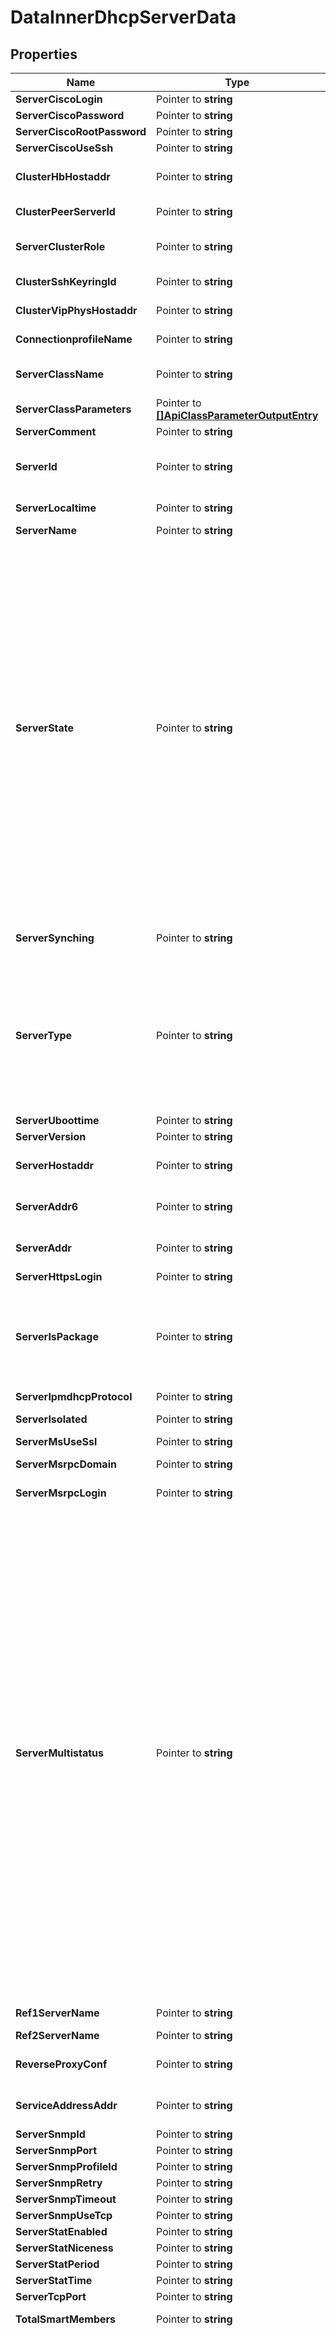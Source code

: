 # DataInnerDhcpServerData

## Properties

Name | Type | Description | Notes
------------ | ------------- | ------------- | -------------
**ServerCiscoLogin** | Pointer to **string** | Internal use. Not documented. | [optional] 
**ServerCiscoPassword** | Pointer to **string** | Internal use. Not documented. | [optional] 
**ServerCiscoRootPassword** | Pointer to **string** | Internal use. Not documented. | [optional] 
**ServerCiscoUseSsh** | Pointer to **string** | Internal use. Not documented. | [optional] 
**ClusterHbHostaddr** | Pointer to **string** | The IP address of the heartbeat of the server, a direct link between the servers of the cluster. | [optional] 
**ClusterPeerServerId** | Pointer to **string** | The database identifier (ID) of the other server of the cluster. | [optional] 
**ServerClusterRole** | Pointer to **string** | The role of the server in the cluster, either &lt;b&gt;active (M)&lt;/b&gt;, &lt;b&gt;passive (B)&lt;/b&gt; or &lt;b&gt;N/A (#)&lt;/b&gt;. | [optional] 
**ClusterSshKeyringId** | Pointer to **string** | The database identifier (ID) of the SSH key dedicated to the cluster communication. | [optional] 
**ClusterVipPhysHostaddr** | Pointer to **string** | The local physical IP address of the VIP the cluster relies on. | [optional] 
**ConnectionprofileName** | Pointer to **string** | The name of the connection profile used as connection method for the DHCPv4 server. | [optional] 
**ServerClassName** | Pointer to **string** | The name of the class applied to the DHCPv4 server, it can be preceded by the class directory. | [optional] 
**ServerClassParameters** | Pointer to [**[]ApiClassParameterOutputEntry**](ApiClassParameterOutputEntry.md) | The class parameters applied to the DHCPv4 server. | [optional] 
**ServerComment** | Pointer to **string** | The description of the DHCPv4 server. | [optional] 
**ServerId** | Pointer to **string** | The database identifier (ID) of the DHCPv4 server, a unique numeric key value automatically incremented when you add a DHCPv4 server. | [optional] 
**ServerLocaltime** | Pointer to **string** | The local time on the DHCPv4 server, in decimal UNIX date format. | [optional] 
**ServerName** | Pointer to **string** | The name of the DHCPv4 server. | [optional] 
**ServerState** | Pointer to **string** | The status of the DHCPv4 server: &lt;table&gt;&lt;caption&gt;server_state possible values&lt;/caption&gt;&lt;br/&gt;&lt;thead&gt;&lt;tr&gt;&lt;th&gt;Status&lt;/th&gt;&lt;th&gt;Description&lt;/th&gt;&lt;/tr&gt;&lt;br/&gt;&lt;/thead&gt;&lt;br/&gt;&lt;tbody&gt;&lt;tr&gt;&lt;td &gt;ER&lt;/td&gt;&lt;td &gt;The license used in SOLIDserver is not compliant with the added server: the license is invalid.&lt;/td&gt;&lt;/tr&gt;&lt;tr&gt;&lt;td &gt;ES&lt;/td&gt;&lt;td &gt;The server configuration could not be parsed properly.&lt;/td&gt;&lt;/tr&gt;&lt;tr&gt;&lt;td &gt;ET&lt;/td&gt;&lt;td &gt;The server does not answer anymore due to a scheduled configuration of the server.&lt;/td&gt;&lt;/tr&gt;&lt;tr&gt;&lt;td &gt;IS&lt;/td&gt;&lt;td &gt;There was a setting error during the server declaration. For instance, some settings were added to a server that does not support them or a smart architecture is not managing any physical server.&lt;/td&gt;&lt;/tr&gt;&lt;tr&gt;&lt;td &gt;IC&lt;/td&gt;&lt;td &gt;The SSL credentials are invalid&lt;/td&gt;&lt;/tr&gt;&lt;tr&gt;&lt;td &gt;IP&lt;/td&gt;&lt;td &gt;The account used to add the Microsoft Windows DHCP server does not have sufficient privileges to manage it.&lt;/td&gt;&lt;/tr&gt;&lt;tr&gt;&lt;td &gt;LS&lt;/td&gt;&lt;td &gt;The server configuration is not viable.&lt;/td&gt;&lt;/tr&gt;&lt;tr&gt;&lt;td &gt;N&lt;/td&gt;&lt;td &gt;The server does not have a status as it has not synchronized yet.&lt;/td&gt;&lt;/tr&gt;&lt;tr&gt;&lt;td &gt;Y&lt;/td&gt;&lt;td &gt;The server is operational.&lt;/td&gt;&lt;/tr&gt;&lt;/tbody&gt;&lt;/table&gt;&lt;/p&gt;&lt;br/&gt; | [optional] 
**ServerSynching** | Pointer to **string** | The synchronization status of the DHCPv4 server. &lt;b&gt;1&lt;/b&gt; indicates that the server is currently being synchronized. | [optional] 
**ServerType** | Pointer to **string** | The type of the DHCPv4 server: &lt;table&gt;&lt;caption&gt;server_type possible values&lt;/caption&gt;&lt;br/&gt;&lt;thead&gt;&lt;tr&gt;&lt;th&gt;Type&lt;/th&gt;&lt;th&gt;Description&lt;/th&gt;&lt;/tr&gt;&lt;br/&gt;&lt;/thead&gt;&lt;br/&gt;&lt;tbody&gt;&lt;tr&gt;&lt;td &gt;ipm&lt;/td&gt;&lt;td &gt;EfficientIP or EfficientIP Package server&lt;/td&gt;&lt;/tr&gt;&lt;tr&gt;&lt;td &gt;msrpc&lt;/td&gt;&lt;td &gt;Microsoft Windows DHCP server&lt;/td&gt;&lt;/tr&gt;&lt;tr&gt;&lt;td &gt;vdhcp&lt;/td&gt;&lt;td &gt;EfficientIP DHCPv4 smart architecture&lt;/td&gt;&lt;/tr&gt;&lt;/tbody&gt;&lt;/table&gt;&lt;/p&gt;&lt;br/&gt; | [optional] 
**ServerUboottime** | Pointer to **string** | Internal use. Not documented. | [optional] 
**ServerVersion** | Pointer to **string** | The version details of the DHCPv4 server. | [optional] 
**ServerHostaddr** | Pointer to **string** | The human readable version of the parameter &lt;b&gt;server_addr&lt;/b&gt; or &lt;b&gt;server_addr6&lt;/b&gt;. | [optional] 
**ServerAddr6** | Pointer to **string** | The Management IP address of the DHCPv4 server, the IPv6 address configured when adding the server, in hexadecimal format. | [optional] 
**ServerAddr** | Pointer to **string** | The Management IP address of the DHCPv4 server, the IPv4 address configured when adding the server, in hexadecimal format. | [optional] 
**ServerHttpsLogin** | Pointer to **string** | Internal use. Not documented. | [optional] 
**ServerIsPackage** | Pointer to **string** | The DHCPv4 server package information. &lt;b&gt;Y&lt;/b&gt; for an EfficientIP Package server, &lt;b&gt;N&lt;/b&gt; for an appliance or virtual machine, &lt;b&gt;U&lt;/b&gt; the package information is irrelevant. For servers with a &lt;b&gt;server_type&lt;/b&gt; set to &lt;b&gt;ipm&lt;/b&gt;, &lt;b&gt;U&lt;/b&gt; indicates either EfficientIP Packages or appliances/virtual machines. | [optional] 
**ServerIpmdhcpProtocol** | Pointer to **string** | Internal use. Not documented. | [optional] 
**ServerIsolated** | Pointer to **string** | A way to determine if the server can update any other module &lt;b&gt;(1)&lt;/b&gt;. | [optional] 
**ServerMsUseSsl** | Pointer to **string** | Internal use. Not documented. | [optional] 
**ServerMsrpcDomain** | Pointer to **string** | The domain name of the Microsoft Windows DHCP server. | [optional] 
**ServerMsrpcLogin** | Pointer to **string** | The login of the Microsoft Windows DHCP server. | [optional] 
**ServerMultistatus** | Pointer to **string** | The Multi-status information is displayed as follows: &lt;i&gt;&amp;lt;number-of-instances&amp;gt;@&amp;lt;message-number&amp;gt;@&amp;lt;multi-status-severity&amp;gt;@&amp;lt;module&amp;gt;&lt;/i&gt;. The different severity levels are:&lt;br&gt;&lt;b&gt;Multi-status severity levels&lt;/b&gt;    &lt;table border&#x3D;1&gt;        &lt;thead&gt;        &lt;tr &gt;            &lt;td&gt;&lt;b&gt;Message number&lt;/b&gt;&lt;/td&gt;            &lt;td&gt;&lt;b&gt;Severity&lt;/b&gt;&lt;/td&gt;            &lt;td&gt;&lt;b&gt;Description&lt;/b&gt;&lt;/td&gt;        &lt;/tr&gt;        &lt;/thead&gt;        &lt;tbody&gt;        &lt;tr  valign&#x3D;middle&gt;            &lt;td&gt;0 - 16&lt;/td&gt;            &lt;td&gt;Emergency&lt;/td&gt;            &lt;td&gt;The object configuration prevents the system from running properly. Action is required.&lt;/td&gt;        &lt;/tr&gt;        &lt;tr  valign&#x3D;middle&gt;            &lt;td&gt;17 - 33&lt;/td&gt;            &lt;td&gt;Critical&lt;/td&gt;            &lt;td&gt;The object configuration is in critical conditions. Immediate action is recommended.&lt;/td&gt;        &lt;/tr&gt;        &lt;tr  valign&#x3D;middle&gt;            &lt;td&gt;34 - 50&lt;/td&gt;            &lt;td&gt;Error&lt;/td&gt;            &lt;td&gt;The object configuration failed at some level. Action is recommended.&lt;/td&gt;        &lt;/tr&gt;        &lt;tr  valign&#x3D;middle&gt;            &lt;td&gt;51 - 66&lt;/td&gt;            &lt;td&gt;Warning&lt;/td&gt;            &lt;td&gt;The object configuration triggers error messages if no action is taken. Action to be taken at your discretion.&lt;/td&gt;        &lt;/tr&gt;        &lt;tr  valign&#x3D;middle&gt;            &lt;td&gt;67 - 83&lt;/td&gt;            &lt;td&gt;Notice&lt;/td&gt;            &lt;td&gt;The object configuration is normal but undergoing events that might trigger errors. No immediate action required.&lt;/td&gt;        &lt;/tr&gt;        &lt;tr  valign&#x3D;middle&gt;            &lt;td&gt;84 - 100&lt;/td&gt;            &lt;td&gt;Informational&lt;/td&gt;            &lt;td&gt;The object configuration is normal, operational messages (might inform you about potential incompatibilities with other modules, etc). No action required.&lt;/td&gt;        &lt;/tr&gt;        &lt;/tbody&gt;&lt;/table&gt; | [optional] 
**Ref1ServerName** | Pointer to **string** | The name of the Master or Single DHCPv4 server within the smart architecture. | [optional] 
**Ref2ServerName** | Pointer to **string** | Internal use. Not documented. | [optional] 
**ReverseProxyConf** | Pointer to **string** | The URL of the HTTP(S) reverse proxy server that forwards client requests to the DHCPv4 server, if you configured one. | [optional] 
**ServiceAddressAddr** | Pointer to **string** | The Service IP address of the DHCPv4 server, the IPv4 address configured when adding the server. | [optional] 
**ServerSnmpId** | Pointer to **string** | Internal use. Not documented. | [optional] 
**ServerSnmpPort** | Pointer to **string** | Internal use. Not documented. | [optional] 
**ServerSnmpProfileId** | Pointer to **string** | Internal use. Not documented. | [optional] 
**ServerSnmpRetry** | Pointer to **string** | Internal use. Not documented. | [optional] 
**ServerSnmpTimeout** | Pointer to **string** | Internal use. Not documented. | [optional] 
**ServerSnmpUseTcp** | Pointer to **string** | Internal use. Not documented. | [optional] 
**ServerStatEnabled** | Pointer to **string** | Internal use. Not documented. | [optional] 
**ServerStatNiceness** | Pointer to **string** | Internal use. Not documented. | [optional] 
**ServerStatPeriod** | Pointer to **string** | Internal use. Not documented. | [optional] 
**ServerStatTime** | Pointer to **string** | Internal use. Not documented. | [optional] 
**ServerTcpPort** | Pointer to **string** | Internal use. Not documented. | [optional] 
**TotalSmartMembers** | Pointer to **string** | The total number of servers managed by the DHCPv4 smart architecture. | [optional] 
**SmartArch** | Pointer to **string** | The type of the DHCPv4 smart architecture: &lt;table&gt;&lt;caption&gt;smart_arch possible values&lt;/caption&gt;&lt;br/&gt;&lt;thead&gt;&lt;tr&gt;&lt;th&gt;Type&lt;/th&gt;&lt;th&gt;Description&lt;/th&gt;&lt;/tr&gt;&lt;br/&gt;&lt;/thead&gt;&lt;br/&gt;&lt;tbody&gt;&lt;tr&gt;&lt;td &gt;masterslave&lt;/td&gt;&lt;td &gt;The One-to-One smart architecture sets a pair of DHCP servers in a Master/Backup configuration.&lt;/td&gt;&lt;/tr&gt;&lt;tr&gt;&lt;td &gt;star&lt;/td&gt;&lt;td &gt;The One-to-Many smart architecture sets a multi-site failover configuration at the cost of n-servers+1.&lt;/td&gt;&lt;/tr&gt;&lt;tr&gt;&lt;td &gt;splitscope&lt;/td&gt;&lt;td &gt;The Split-Scope smart architecture sets a pair of DHCP servers in a configuration where the two scopes listen to the same subnet, but the range of addresses is divided.&lt;/td&gt;&lt;/tr&gt;&lt;tr&gt;&lt;td &gt;single&lt;/td&gt;&lt;td &gt;The Single-Server smart architecture manages a single DHCP server.&lt;/td&gt;&lt;/tr&gt;&lt;/tbody&gt;&lt;/table&gt;&lt;/p&gt;&lt;br/&gt; | [optional] 
**SmartMembersName** | Pointer to **string** | The list of the servers managed by the DHCPv4 smart architecture, as follows: &lt;b&gt;&amp;lt;dhcp_name&amp;gt;,&amp;lt;dhcp_name&amp;gt;,...&lt;/b&gt; . | [optional] 
**SmartParam1** | Pointer to **string** | Internal use. Not documented. | [optional] 
**SmartParentArch** | Pointer to **string** | The type of the DHCPv4 smart architecture managing the DHCPv4 server. No value indicates that the server is not managed by a smart architecture or is a smart architecture itself. | [optional] 
**SmartParentId** | Pointer to **string** | The database identifier (ID) of the DHCPv4 smart architecture managing the DHCPv4 server. &lt;b&gt;0&lt;/b&gt; indicates that the server is not managed by a smart architecture or is a smart architecture itself. | [optional] 
**SmartParentName** | Pointer to **string** | The name of the DHCPv4 smart architecture managing the DHCPv4 server. &lt;b&gt;#&lt;/b&gt; indicates that the server is not managed by a smart architecture or is a smart architecture itself. | [optional] 
**SmartRef1ServerId** | Pointer to **string** | The database identifier (ID) of the DHCPv4 smart architecture the server belongs to. | [optional] 
**SmartRef1ServerName** | Pointer to **string** | Internal use. Not documented. | [optional] 
**SmartRef2ServerId** | Pointer to **string** | Internal use. Not documented. | [optional] 
**SmartRef2ServerName** | Pointer to **string** | Internal use. Not documented. | [optional] 
**ServerWindhcpProtocol** | Pointer to **string** | Internal use. Not documented. | [optional] 

## Methods

### NewDataInnerDhcpServerData

`func NewDataInnerDhcpServerData() *DataInnerDhcpServerData`

NewDataInnerDhcpServerData instantiates a new DataInnerDhcpServerData object
This constructor will assign default values to properties that have it defined,
and makes sure properties required by API are set, but the set of arguments
will change when the set of required properties is changed

### NewDataInnerDhcpServerDataWithDefaults

`func NewDataInnerDhcpServerDataWithDefaults() *DataInnerDhcpServerData`

NewDataInnerDhcpServerDataWithDefaults instantiates a new DataInnerDhcpServerData object
This constructor will only assign default values to properties that have it defined,
but it doesn't guarantee that properties required by API are set

### GetServerCiscoLogin

`func (o *DataInnerDhcpServerData) GetServerCiscoLogin() string`

GetServerCiscoLogin returns the ServerCiscoLogin field if non-nil, zero value otherwise.

### GetServerCiscoLoginOk

`func (o *DataInnerDhcpServerData) GetServerCiscoLoginOk() (*string, bool)`

GetServerCiscoLoginOk returns a tuple with the ServerCiscoLogin field if it's non-nil, zero value otherwise
and a boolean to check if the value has been set.

### SetServerCiscoLogin

`func (o *DataInnerDhcpServerData) SetServerCiscoLogin(v string)`

SetServerCiscoLogin sets ServerCiscoLogin field to given value.

### HasServerCiscoLogin

`func (o *DataInnerDhcpServerData) HasServerCiscoLogin() bool`

HasServerCiscoLogin returns a boolean if a field has been set.

### GetServerCiscoPassword

`func (o *DataInnerDhcpServerData) GetServerCiscoPassword() string`

GetServerCiscoPassword returns the ServerCiscoPassword field if non-nil, zero value otherwise.

### GetServerCiscoPasswordOk

`func (o *DataInnerDhcpServerData) GetServerCiscoPasswordOk() (*string, bool)`

GetServerCiscoPasswordOk returns a tuple with the ServerCiscoPassword field if it's non-nil, zero value otherwise
and a boolean to check if the value has been set.

### SetServerCiscoPassword

`func (o *DataInnerDhcpServerData) SetServerCiscoPassword(v string)`

SetServerCiscoPassword sets ServerCiscoPassword field to given value.

### HasServerCiscoPassword

`func (o *DataInnerDhcpServerData) HasServerCiscoPassword() bool`

HasServerCiscoPassword returns a boolean if a field has been set.

### GetServerCiscoRootPassword

`func (o *DataInnerDhcpServerData) GetServerCiscoRootPassword() string`

GetServerCiscoRootPassword returns the ServerCiscoRootPassword field if non-nil, zero value otherwise.

### GetServerCiscoRootPasswordOk

`func (o *DataInnerDhcpServerData) GetServerCiscoRootPasswordOk() (*string, bool)`

GetServerCiscoRootPasswordOk returns a tuple with the ServerCiscoRootPassword field if it's non-nil, zero value otherwise
and a boolean to check if the value has been set.

### SetServerCiscoRootPassword

`func (o *DataInnerDhcpServerData) SetServerCiscoRootPassword(v string)`

SetServerCiscoRootPassword sets ServerCiscoRootPassword field to given value.

### HasServerCiscoRootPassword

`func (o *DataInnerDhcpServerData) HasServerCiscoRootPassword() bool`

HasServerCiscoRootPassword returns a boolean if a field has been set.

### GetServerCiscoUseSsh

`func (o *DataInnerDhcpServerData) GetServerCiscoUseSsh() string`

GetServerCiscoUseSsh returns the ServerCiscoUseSsh field if non-nil, zero value otherwise.

### GetServerCiscoUseSshOk

`func (o *DataInnerDhcpServerData) GetServerCiscoUseSshOk() (*string, bool)`

GetServerCiscoUseSshOk returns a tuple with the ServerCiscoUseSsh field if it's non-nil, zero value otherwise
and a boolean to check if the value has been set.

### SetServerCiscoUseSsh

`func (o *DataInnerDhcpServerData) SetServerCiscoUseSsh(v string)`

SetServerCiscoUseSsh sets ServerCiscoUseSsh field to given value.

### HasServerCiscoUseSsh

`func (o *DataInnerDhcpServerData) HasServerCiscoUseSsh() bool`

HasServerCiscoUseSsh returns a boolean if a field has been set.

### GetClusterHbHostaddr

`func (o *DataInnerDhcpServerData) GetClusterHbHostaddr() string`

GetClusterHbHostaddr returns the ClusterHbHostaddr field if non-nil, zero value otherwise.

### GetClusterHbHostaddrOk

`func (o *DataInnerDhcpServerData) GetClusterHbHostaddrOk() (*string, bool)`

GetClusterHbHostaddrOk returns a tuple with the ClusterHbHostaddr field if it's non-nil, zero value otherwise
and a boolean to check if the value has been set.

### SetClusterHbHostaddr

`func (o *DataInnerDhcpServerData) SetClusterHbHostaddr(v string)`

SetClusterHbHostaddr sets ClusterHbHostaddr field to given value.

### HasClusterHbHostaddr

`func (o *DataInnerDhcpServerData) HasClusterHbHostaddr() bool`

HasClusterHbHostaddr returns a boolean if a field has been set.

### GetClusterPeerServerId

`func (o *DataInnerDhcpServerData) GetClusterPeerServerId() string`

GetClusterPeerServerId returns the ClusterPeerServerId field if non-nil, zero value otherwise.

### GetClusterPeerServerIdOk

`func (o *DataInnerDhcpServerData) GetClusterPeerServerIdOk() (*string, bool)`

GetClusterPeerServerIdOk returns a tuple with the ClusterPeerServerId field if it's non-nil, zero value otherwise
and a boolean to check if the value has been set.

### SetClusterPeerServerId

`func (o *DataInnerDhcpServerData) SetClusterPeerServerId(v string)`

SetClusterPeerServerId sets ClusterPeerServerId field to given value.

### HasClusterPeerServerId

`func (o *DataInnerDhcpServerData) HasClusterPeerServerId() bool`

HasClusterPeerServerId returns a boolean if a field has been set.

### GetServerClusterRole

`func (o *DataInnerDhcpServerData) GetServerClusterRole() string`

GetServerClusterRole returns the ServerClusterRole field if non-nil, zero value otherwise.

### GetServerClusterRoleOk

`func (o *DataInnerDhcpServerData) GetServerClusterRoleOk() (*string, bool)`

GetServerClusterRoleOk returns a tuple with the ServerClusterRole field if it's non-nil, zero value otherwise
and a boolean to check if the value has been set.

### SetServerClusterRole

`func (o *DataInnerDhcpServerData) SetServerClusterRole(v string)`

SetServerClusterRole sets ServerClusterRole field to given value.

### HasServerClusterRole

`func (o *DataInnerDhcpServerData) HasServerClusterRole() bool`

HasServerClusterRole returns a boolean if a field has been set.

### GetClusterSshKeyringId

`func (o *DataInnerDhcpServerData) GetClusterSshKeyringId() string`

GetClusterSshKeyringId returns the ClusterSshKeyringId field if non-nil, zero value otherwise.

### GetClusterSshKeyringIdOk

`func (o *DataInnerDhcpServerData) GetClusterSshKeyringIdOk() (*string, bool)`

GetClusterSshKeyringIdOk returns a tuple with the ClusterSshKeyringId field if it's non-nil, zero value otherwise
and a boolean to check if the value has been set.

### SetClusterSshKeyringId

`func (o *DataInnerDhcpServerData) SetClusterSshKeyringId(v string)`

SetClusterSshKeyringId sets ClusterSshKeyringId field to given value.

### HasClusterSshKeyringId

`func (o *DataInnerDhcpServerData) HasClusterSshKeyringId() bool`

HasClusterSshKeyringId returns a boolean if a field has been set.

### GetClusterVipPhysHostaddr

`func (o *DataInnerDhcpServerData) GetClusterVipPhysHostaddr() string`

GetClusterVipPhysHostaddr returns the ClusterVipPhysHostaddr field if non-nil, zero value otherwise.

### GetClusterVipPhysHostaddrOk

`func (o *DataInnerDhcpServerData) GetClusterVipPhysHostaddrOk() (*string, bool)`

GetClusterVipPhysHostaddrOk returns a tuple with the ClusterVipPhysHostaddr field if it's non-nil, zero value otherwise
and a boolean to check if the value has been set.

### SetClusterVipPhysHostaddr

`func (o *DataInnerDhcpServerData) SetClusterVipPhysHostaddr(v string)`

SetClusterVipPhysHostaddr sets ClusterVipPhysHostaddr field to given value.

### HasClusterVipPhysHostaddr

`func (o *DataInnerDhcpServerData) HasClusterVipPhysHostaddr() bool`

HasClusterVipPhysHostaddr returns a boolean if a field has been set.

### GetConnectionprofileName

`func (o *DataInnerDhcpServerData) GetConnectionprofileName() string`

GetConnectionprofileName returns the ConnectionprofileName field if non-nil, zero value otherwise.

### GetConnectionprofileNameOk

`func (o *DataInnerDhcpServerData) GetConnectionprofileNameOk() (*string, bool)`

GetConnectionprofileNameOk returns a tuple with the ConnectionprofileName field if it's non-nil, zero value otherwise
and a boolean to check if the value has been set.

### SetConnectionprofileName

`func (o *DataInnerDhcpServerData) SetConnectionprofileName(v string)`

SetConnectionprofileName sets ConnectionprofileName field to given value.

### HasConnectionprofileName

`func (o *DataInnerDhcpServerData) HasConnectionprofileName() bool`

HasConnectionprofileName returns a boolean if a field has been set.

### GetServerClassName

`func (o *DataInnerDhcpServerData) GetServerClassName() string`

GetServerClassName returns the ServerClassName field if non-nil, zero value otherwise.

### GetServerClassNameOk

`func (o *DataInnerDhcpServerData) GetServerClassNameOk() (*string, bool)`

GetServerClassNameOk returns a tuple with the ServerClassName field if it's non-nil, zero value otherwise
and a boolean to check if the value has been set.

### SetServerClassName

`func (o *DataInnerDhcpServerData) SetServerClassName(v string)`

SetServerClassName sets ServerClassName field to given value.

### HasServerClassName

`func (o *DataInnerDhcpServerData) HasServerClassName() bool`

HasServerClassName returns a boolean if a field has been set.

### GetServerClassParameters

`func (o *DataInnerDhcpServerData) GetServerClassParameters() []ApiClassParameterOutputEntry`

GetServerClassParameters returns the ServerClassParameters field if non-nil, zero value otherwise.

### GetServerClassParametersOk

`func (o *DataInnerDhcpServerData) GetServerClassParametersOk() (*[]ApiClassParameterOutputEntry, bool)`

GetServerClassParametersOk returns a tuple with the ServerClassParameters field if it's non-nil, zero value otherwise
and a boolean to check if the value has been set.

### SetServerClassParameters

`func (o *DataInnerDhcpServerData) SetServerClassParameters(v []ApiClassParameterOutputEntry)`

SetServerClassParameters sets ServerClassParameters field to given value.

### HasServerClassParameters

`func (o *DataInnerDhcpServerData) HasServerClassParameters() bool`

HasServerClassParameters returns a boolean if a field has been set.

### GetServerComment

`func (o *DataInnerDhcpServerData) GetServerComment() string`

GetServerComment returns the ServerComment field if non-nil, zero value otherwise.

### GetServerCommentOk

`func (o *DataInnerDhcpServerData) GetServerCommentOk() (*string, bool)`

GetServerCommentOk returns a tuple with the ServerComment field if it's non-nil, zero value otherwise
and a boolean to check if the value has been set.

### SetServerComment

`func (o *DataInnerDhcpServerData) SetServerComment(v string)`

SetServerComment sets ServerComment field to given value.

### HasServerComment

`func (o *DataInnerDhcpServerData) HasServerComment() bool`

HasServerComment returns a boolean if a field has been set.

### GetServerId

`func (o *DataInnerDhcpServerData) GetServerId() string`

GetServerId returns the ServerId field if non-nil, zero value otherwise.

### GetServerIdOk

`func (o *DataInnerDhcpServerData) GetServerIdOk() (*string, bool)`

GetServerIdOk returns a tuple with the ServerId field if it's non-nil, zero value otherwise
and a boolean to check if the value has been set.

### SetServerId

`func (o *DataInnerDhcpServerData) SetServerId(v string)`

SetServerId sets ServerId field to given value.

### HasServerId

`func (o *DataInnerDhcpServerData) HasServerId() bool`

HasServerId returns a boolean if a field has been set.

### GetServerLocaltime

`func (o *DataInnerDhcpServerData) GetServerLocaltime() string`

GetServerLocaltime returns the ServerLocaltime field if non-nil, zero value otherwise.

### GetServerLocaltimeOk

`func (o *DataInnerDhcpServerData) GetServerLocaltimeOk() (*string, bool)`

GetServerLocaltimeOk returns a tuple with the ServerLocaltime field if it's non-nil, zero value otherwise
and a boolean to check if the value has been set.

### SetServerLocaltime

`func (o *DataInnerDhcpServerData) SetServerLocaltime(v string)`

SetServerLocaltime sets ServerLocaltime field to given value.

### HasServerLocaltime

`func (o *DataInnerDhcpServerData) HasServerLocaltime() bool`

HasServerLocaltime returns a boolean if a field has been set.

### GetServerName

`func (o *DataInnerDhcpServerData) GetServerName() string`

GetServerName returns the ServerName field if non-nil, zero value otherwise.

### GetServerNameOk

`func (o *DataInnerDhcpServerData) GetServerNameOk() (*string, bool)`

GetServerNameOk returns a tuple with the ServerName field if it's non-nil, zero value otherwise
and a boolean to check if the value has been set.

### SetServerName

`func (o *DataInnerDhcpServerData) SetServerName(v string)`

SetServerName sets ServerName field to given value.

### HasServerName

`func (o *DataInnerDhcpServerData) HasServerName() bool`

HasServerName returns a boolean if a field has been set.

### GetServerState

`func (o *DataInnerDhcpServerData) GetServerState() string`

GetServerState returns the ServerState field if non-nil, zero value otherwise.

### GetServerStateOk

`func (o *DataInnerDhcpServerData) GetServerStateOk() (*string, bool)`

GetServerStateOk returns a tuple with the ServerState field if it's non-nil, zero value otherwise
and a boolean to check if the value has been set.

### SetServerState

`func (o *DataInnerDhcpServerData) SetServerState(v string)`

SetServerState sets ServerState field to given value.

### HasServerState

`func (o *DataInnerDhcpServerData) HasServerState() bool`

HasServerState returns a boolean if a field has been set.

### GetServerSynching

`func (o *DataInnerDhcpServerData) GetServerSynching() string`

GetServerSynching returns the ServerSynching field if non-nil, zero value otherwise.

### GetServerSynchingOk

`func (o *DataInnerDhcpServerData) GetServerSynchingOk() (*string, bool)`

GetServerSynchingOk returns a tuple with the ServerSynching field if it's non-nil, zero value otherwise
and a boolean to check if the value has been set.

### SetServerSynching

`func (o *DataInnerDhcpServerData) SetServerSynching(v string)`

SetServerSynching sets ServerSynching field to given value.

### HasServerSynching

`func (o *DataInnerDhcpServerData) HasServerSynching() bool`

HasServerSynching returns a boolean if a field has been set.

### GetServerType

`func (o *DataInnerDhcpServerData) GetServerType() string`

GetServerType returns the ServerType field if non-nil, zero value otherwise.

### GetServerTypeOk

`func (o *DataInnerDhcpServerData) GetServerTypeOk() (*string, bool)`

GetServerTypeOk returns a tuple with the ServerType field if it's non-nil, zero value otherwise
and a boolean to check if the value has been set.

### SetServerType

`func (o *DataInnerDhcpServerData) SetServerType(v string)`

SetServerType sets ServerType field to given value.

### HasServerType

`func (o *DataInnerDhcpServerData) HasServerType() bool`

HasServerType returns a boolean if a field has been set.

### GetServerUboottime

`func (o *DataInnerDhcpServerData) GetServerUboottime() string`

GetServerUboottime returns the ServerUboottime field if non-nil, zero value otherwise.

### GetServerUboottimeOk

`func (o *DataInnerDhcpServerData) GetServerUboottimeOk() (*string, bool)`

GetServerUboottimeOk returns a tuple with the ServerUboottime field if it's non-nil, zero value otherwise
and a boolean to check if the value has been set.

### SetServerUboottime

`func (o *DataInnerDhcpServerData) SetServerUboottime(v string)`

SetServerUboottime sets ServerUboottime field to given value.

### HasServerUboottime

`func (o *DataInnerDhcpServerData) HasServerUboottime() bool`

HasServerUboottime returns a boolean if a field has been set.

### GetServerVersion

`func (o *DataInnerDhcpServerData) GetServerVersion() string`

GetServerVersion returns the ServerVersion field if non-nil, zero value otherwise.

### GetServerVersionOk

`func (o *DataInnerDhcpServerData) GetServerVersionOk() (*string, bool)`

GetServerVersionOk returns a tuple with the ServerVersion field if it's non-nil, zero value otherwise
and a boolean to check if the value has been set.

### SetServerVersion

`func (o *DataInnerDhcpServerData) SetServerVersion(v string)`

SetServerVersion sets ServerVersion field to given value.

### HasServerVersion

`func (o *DataInnerDhcpServerData) HasServerVersion() bool`

HasServerVersion returns a boolean if a field has been set.

### GetServerHostaddr

`func (o *DataInnerDhcpServerData) GetServerHostaddr() string`

GetServerHostaddr returns the ServerHostaddr field if non-nil, zero value otherwise.

### GetServerHostaddrOk

`func (o *DataInnerDhcpServerData) GetServerHostaddrOk() (*string, bool)`

GetServerHostaddrOk returns a tuple with the ServerHostaddr field if it's non-nil, zero value otherwise
and a boolean to check if the value has been set.

### SetServerHostaddr

`func (o *DataInnerDhcpServerData) SetServerHostaddr(v string)`

SetServerHostaddr sets ServerHostaddr field to given value.

### HasServerHostaddr

`func (o *DataInnerDhcpServerData) HasServerHostaddr() bool`

HasServerHostaddr returns a boolean if a field has been set.

### GetServerAddr6

`func (o *DataInnerDhcpServerData) GetServerAddr6() string`

GetServerAddr6 returns the ServerAddr6 field if non-nil, zero value otherwise.

### GetServerAddr6Ok

`func (o *DataInnerDhcpServerData) GetServerAddr6Ok() (*string, bool)`

GetServerAddr6Ok returns a tuple with the ServerAddr6 field if it's non-nil, zero value otherwise
and a boolean to check if the value has been set.

### SetServerAddr6

`func (o *DataInnerDhcpServerData) SetServerAddr6(v string)`

SetServerAddr6 sets ServerAddr6 field to given value.

### HasServerAddr6

`func (o *DataInnerDhcpServerData) HasServerAddr6() bool`

HasServerAddr6 returns a boolean if a field has been set.

### GetServerAddr

`func (o *DataInnerDhcpServerData) GetServerAddr() string`

GetServerAddr returns the ServerAddr field if non-nil, zero value otherwise.

### GetServerAddrOk

`func (o *DataInnerDhcpServerData) GetServerAddrOk() (*string, bool)`

GetServerAddrOk returns a tuple with the ServerAddr field if it's non-nil, zero value otherwise
and a boolean to check if the value has been set.

### SetServerAddr

`func (o *DataInnerDhcpServerData) SetServerAddr(v string)`

SetServerAddr sets ServerAddr field to given value.

### HasServerAddr

`func (o *DataInnerDhcpServerData) HasServerAddr() bool`

HasServerAddr returns a boolean if a field has been set.

### GetServerHttpsLogin

`func (o *DataInnerDhcpServerData) GetServerHttpsLogin() string`

GetServerHttpsLogin returns the ServerHttpsLogin field if non-nil, zero value otherwise.

### GetServerHttpsLoginOk

`func (o *DataInnerDhcpServerData) GetServerHttpsLoginOk() (*string, bool)`

GetServerHttpsLoginOk returns a tuple with the ServerHttpsLogin field if it's non-nil, zero value otherwise
and a boolean to check if the value has been set.

### SetServerHttpsLogin

`func (o *DataInnerDhcpServerData) SetServerHttpsLogin(v string)`

SetServerHttpsLogin sets ServerHttpsLogin field to given value.

### HasServerHttpsLogin

`func (o *DataInnerDhcpServerData) HasServerHttpsLogin() bool`

HasServerHttpsLogin returns a boolean if a field has been set.

### GetServerIsPackage

`func (o *DataInnerDhcpServerData) GetServerIsPackage() string`

GetServerIsPackage returns the ServerIsPackage field if non-nil, zero value otherwise.

### GetServerIsPackageOk

`func (o *DataInnerDhcpServerData) GetServerIsPackageOk() (*string, bool)`

GetServerIsPackageOk returns a tuple with the ServerIsPackage field if it's non-nil, zero value otherwise
and a boolean to check if the value has been set.

### SetServerIsPackage

`func (o *DataInnerDhcpServerData) SetServerIsPackage(v string)`

SetServerIsPackage sets ServerIsPackage field to given value.

### HasServerIsPackage

`func (o *DataInnerDhcpServerData) HasServerIsPackage() bool`

HasServerIsPackage returns a boolean if a field has been set.

### GetServerIpmdhcpProtocol

`func (o *DataInnerDhcpServerData) GetServerIpmdhcpProtocol() string`

GetServerIpmdhcpProtocol returns the ServerIpmdhcpProtocol field if non-nil, zero value otherwise.

### GetServerIpmdhcpProtocolOk

`func (o *DataInnerDhcpServerData) GetServerIpmdhcpProtocolOk() (*string, bool)`

GetServerIpmdhcpProtocolOk returns a tuple with the ServerIpmdhcpProtocol field if it's non-nil, zero value otherwise
and a boolean to check if the value has been set.

### SetServerIpmdhcpProtocol

`func (o *DataInnerDhcpServerData) SetServerIpmdhcpProtocol(v string)`

SetServerIpmdhcpProtocol sets ServerIpmdhcpProtocol field to given value.

### HasServerIpmdhcpProtocol

`func (o *DataInnerDhcpServerData) HasServerIpmdhcpProtocol() bool`

HasServerIpmdhcpProtocol returns a boolean if a field has been set.

### GetServerIsolated

`func (o *DataInnerDhcpServerData) GetServerIsolated() string`

GetServerIsolated returns the ServerIsolated field if non-nil, zero value otherwise.

### GetServerIsolatedOk

`func (o *DataInnerDhcpServerData) GetServerIsolatedOk() (*string, bool)`

GetServerIsolatedOk returns a tuple with the ServerIsolated field if it's non-nil, zero value otherwise
and a boolean to check if the value has been set.

### SetServerIsolated

`func (o *DataInnerDhcpServerData) SetServerIsolated(v string)`

SetServerIsolated sets ServerIsolated field to given value.

### HasServerIsolated

`func (o *DataInnerDhcpServerData) HasServerIsolated() bool`

HasServerIsolated returns a boolean if a field has been set.

### GetServerMsUseSsl

`func (o *DataInnerDhcpServerData) GetServerMsUseSsl() string`

GetServerMsUseSsl returns the ServerMsUseSsl field if non-nil, zero value otherwise.

### GetServerMsUseSslOk

`func (o *DataInnerDhcpServerData) GetServerMsUseSslOk() (*string, bool)`

GetServerMsUseSslOk returns a tuple with the ServerMsUseSsl field if it's non-nil, zero value otherwise
and a boolean to check if the value has been set.

### SetServerMsUseSsl

`func (o *DataInnerDhcpServerData) SetServerMsUseSsl(v string)`

SetServerMsUseSsl sets ServerMsUseSsl field to given value.

### HasServerMsUseSsl

`func (o *DataInnerDhcpServerData) HasServerMsUseSsl() bool`

HasServerMsUseSsl returns a boolean if a field has been set.

### GetServerMsrpcDomain

`func (o *DataInnerDhcpServerData) GetServerMsrpcDomain() string`

GetServerMsrpcDomain returns the ServerMsrpcDomain field if non-nil, zero value otherwise.

### GetServerMsrpcDomainOk

`func (o *DataInnerDhcpServerData) GetServerMsrpcDomainOk() (*string, bool)`

GetServerMsrpcDomainOk returns a tuple with the ServerMsrpcDomain field if it's non-nil, zero value otherwise
and a boolean to check if the value has been set.

### SetServerMsrpcDomain

`func (o *DataInnerDhcpServerData) SetServerMsrpcDomain(v string)`

SetServerMsrpcDomain sets ServerMsrpcDomain field to given value.

### HasServerMsrpcDomain

`func (o *DataInnerDhcpServerData) HasServerMsrpcDomain() bool`

HasServerMsrpcDomain returns a boolean if a field has been set.

### GetServerMsrpcLogin

`func (o *DataInnerDhcpServerData) GetServerMsrpcLogin() string`

GetServerMsrpcLogin returns the ServerMsrpcLogin field if non-nil, zero value otherwise.

### GetServerMsrpcLoginOk

`func (o *DataInnerDhcpServerData) GetServerMsrpcLoginOk() (*string, bool)`

GetServerMsrpcLoginOk returns a tuple with the ServerMsrpcLogin field if it's non-nil, zero value otherwise
and a boolean to check if the value has been set.

### SetServerMsrpcLogin

`func (o *DataInnerDhcpServerData) SetServerMsrpcLogin(v string)`

SetServerMsrpcLogin sets ServerMsrpcLogin field to given value.

### HasServerMsrpcLogin

`func (o *DataInnerDhcpServerData) HasServerMsrpcLogin() bool`

HasServerMsrpcLogin returns a boolean if a field has been set.

### GetServerMultistatus

`func (o *DataInnerDhcpServerData) GetServerMultistatus() string`

GetServerMultistatus returns the ServerMultistatus field if non-nil, zero value otherwise.

### GetServerMultistatusOk

`func (o *DataInnerDhcpServerData) GetServerMultistatusOk() (*string, bool)`

GetServerMultistatusOk returns a tuple with the ServerMultistatus field if it's non-nil, zero value otherwise
and a boolean to check if the value has been set.

### SetServerMultistatus

`func (o *DataInnerDhcpServerData) SetServerMultistatus(v string)`

SetServerMultistatus sets ServerMultistatus field to given value.

### HasServerMultistatus

`func (o *DataInnerDhcpServerData) HasServerMultistatus() bool`

HasServerMultistatus returns a boolean if a field has been set.

### GetRef1ServerName

`func (o *DataInnerDhcpServerData) GetRef1ServerName() string`

GetRef1ServerName returns the Ref1ServerName field if non-nil, zero value otherwise.

### GetRef1ServerNameOk

`func (o *DataInnerDhcpServerData) GetRef1ServerNameOk() (*string, bool)`

GetRef1ServerNameOk returns a tuple with the Ref1ServerName field if it's non-nil, zero value otherwise
and a boolean to check if the value has been set.

### SetRef1ServerName

`func (o *DataInnerDhcpServerData) SetRef1ServerName(v string)`

SetRef1ServerName sets Ref1ServerName field to given value.

### HasRef1ServerName

`func (o *DataInnerDhcpServerData) HasRef1ServerName() bool`

HasRef1ServerName returns a boolean if a field has been set.

### GetRef2ServerName

`func (o *DataInnerDhcpServerData) GetRef2ServerName() string`

GetRef2ServerName returns the Ref2ServerName field if non-nil, zero value otherwise.

### GetRef2ServerNameOk

`func (o *DataInnerDhcpServerData) GetRef2ServerNameOk() (*string, bool)`

GetRef2ServerNameOk returns a tuple with the Ref2ServerName field if it's non-nil, zero value otherwise
and a boolean to check if the value has been set.

### SetRef2ServerName

`func (o *DataInnerDhcpServerData) SetRef2ServerName(v string)`

SetRef2ServerName sets Ref2ServerName field to given value.

### HasRef2ServerName

`func (o *DataInnerDhcpServerData) HasRef2ServerName() bool`

HasRef2ServerName returns a boolean if a field has been set.

### GetReverseProxyConf

`func (o *DataInnerDhcpServerData) GetReverseProxyConf() string`

GetReverseProxyConf returns the ReverseProxyConf field if non-nil, zero value otherwise.

### GetReverseProxyConfOk

`func (o *DataInnerDhcpServerData) GetReverseProxyConfOk() (*string, bool)`

GetReverseProxyConfOk returns a tuple with the ReverseProxyConf field if it's non-nil, zero value otherwise
and a boolean to check if the value has been set.

### SetReverseProxyConf

`func (o *DataInnerDhcpServerData) SetReverseProxyConf(v string)`

SetReverseProxyConf sets ReverseProxyConf field to given value.

### HasReverseProxyConf

`func (o *DataInnerDhcpServerData) HasReverseProxyConf() bool`

HasReverseProxyConf returns a boolean if a field has been set.

### GetServiceAddressAddr

`func (o *DataInnerDhcpServerData) GetServiceAddressAddr() string`

GetServiceAddressAddr returns the ServiceAddressAddr field if non-nil, zero value otherwise.

### GetServiceAddressAddrOk

`func (o *DataInnerDhcpServerData) GetServiceAddressAddrOk() (*string, bool)`

GetServiceAddressAddrOk returns a tuple with the ServiceAddressAddr field if it's non-nil, zero value otherwise
and a boolean to check if the value has been set.

### SetServiceAddressAddr

`func (o *DataInnerDhcpServerData) SetServiceAddressAddr(v string)`

SetServiceAddressAddr sets ServiceAddressAddr field to given value.

### HasServiceAddressAddr

`func (o *DataInnerDhcpServerData) HasServiceAddressAddr() bool`

HasServiceAddressAddr returns a boolean if a field has been set.

### GetServerSnmpId

`func (o *DataInnerDhcpServerData) GetServerSnmpId() string`

GetServerSnmpId returns the ServerSnmpId field if non-nil, zero value otherwise.

### GetServerSnmpIdOk

`func (o *DataInnerDhcpServerData) GetServerSnmpIdOk() (*string, bool)`

GetServerSnmpIdOk returns a tuple with the ServerSnmpId field if it's non-nil, zero value otherwise
and a boolean to check if the value has been set.

### SetServerSnmpId

`func (o *DataInnerDhcpServerData) SetServerSnmpId(v string)`

SetServerSnmpId sets ServerSnmpId field to given value.

### HasServerSnmpId

`func (o *DataInnerDhcpServerData) HasServerSnmpId() bool`

HasServerSnmpId returns a boolean if a field has been set.

### GetServerSnmpPort

`func (o *DataInnerDhcpServerData) GetServerSnmpPort() string`

GetServerSnmpPort returns the ServerSnmpPort field if non-nil, zero value otherwise.

### GetServerSnmpPortOk

`func (o *DataInnerDhcpServerData) GetServerSnmpPortOk() (*string, bool)`

GetServerSnmpPortOk returns a tuple with the ServerSnmpPort field if it's non-nil, zero value otherwise
and a boolean to check if the value has been set.

### SetServerSnmpPort

`func (o *DataInnerDhcpServerData) SetServerSnmpPort(v string)`

SetServerSnmpPort sets ServerSnmpPort field to given value.

### HasServerSnmpPort

`func (o *DataInnerDhcpServerData) HasServerSnmpPort() bool`

HasServerSnmpPort returns a boolean if a field has been set.

### GetServerSnmpProfileId

`func (o *DataInnerDhcpServerData) GetServerSnmpProfileId() string`

GetServerSnmpProfileId returns the ServerSnmpProfileId field if non-nil, zero value otherwise.

### GetServerSnmpProfileIdOk

`func (o *DataInnerDhcpServerData) GetServerSnmpProfileIdOk() (*string, bool)`

GetServerSnmpProfileIdOk returns a tuple with the ServerSnmpProfileId field if it's non-nil, zero value otherwise
and a boolean to check if the value has been set.

### SetServerSnmpProfileId

`func (o *DataInnerDhcpServerData) SetServerSnmpProfileId(v string)`

SetServerSnmpProfileId sets ServerSnmpProfileId field to given value.

### HasServerSnmpProfileId

`func (o *DataInnerDhcpServerData) HasServerSnmpProfileId() bool`

HasServerSnmpProfileId returns a boolean if a field has been set.

### GetServerSnmpRetry

`func (o *DataInnerDhcpServerData) GetServerSnmpRetry() string`

GetServerSnmpRetry returns the ServerSnmpRetry field if non-nil, zero value otherwise.

### GetServerSnmpRetryOk

`func (o *DataInnerDhcpServerData) GetServerSnmpRetryOk() (*string, bool)`

GetServerSnmpRetryOk returns a tuple with the ServerSnmpRetry field if it's non-nil, zero value otherwise
and a boolean to check if the value has been set.

### SetServerSnmpRetry

`func (o *DataInnerDhcpServerData) SetServerSnmpRetry(v string)`

SetServerSnmpRetry sets ServerSnmpRetry field to given value.

### HasServerSnmpRetry

`func (o *DataInnerDhcpServerData) HasServerSnmpRetry() bool`

HasServerSnmpRetry returns a boolean if a field has been set.

### GetServerSnmpTimeout

`func (o *DataInnerDhcpServerData) GetServerSnmpTimeout() string`

GetServerSnmpTimeout returns the ServerSnmpTimeout field if non-nil, zero value otherwise.

### GetServerSnmpTimeoutOk

`func (o *DataInnerDhcpServerData) GetServerSnmpTimeoutOk() (*string, bool)`

GetServerSnmpTimeoutOk returns a tuple with the ServerSnmpTimeout field if it's non-nil, zero value otherwise
and a boolean to check if the value has been set.

### SetServerSnmpTimeout

`func (o *DataInnerDhcpServerData) SetServerSnmpTimeout(v string)`

SetServerSnmpTimeout sets ServerSnmpTimeout field to given value.

### HasServerSnmpTimeout

`func (o *DataInnerDhcpServerData) HasServerSnmpTimeout() bool`

HasServerSnmpTimeout returns a boolean if a field has been set.

### GetServerSnmpUseTcp

`func (o *DataInnerDhcpServerData) GetServerSnmpUseTcp() string`

GetServerSnmpUseTcp returns the ServerSnmpUseTcp field if non-nil, zero value otherwise.

### GetServerSnmpUseTcpOk

`func (o *DataInnerDhcpServerData) GetServerSnmpUseTcpOk() (*string, bool)`

GetServerSnmpUseTcpOk returns a tuple with the ServerSnmpUseTcp field if it's non-nil, zero value otherwise
and a boolean to check if the value has been set.

### SetServerSnmpUseTcp

`func (o *DataInnerDhcpServerData) SetServerSnmpUseTcp(v string)`

SetServerSnmpUseTcp sets ServerSnmpUseTcp field to given value.

### HasServerSnmpUseTcp

`func (o *DataInnerDhcpServerData) HasServerSnmpUseTcp() bool`

HasServerSnmpUseTcp returns a boolean if a field has been set.

### GetServerStatEnabled

`func (o *DataInnerDhcpServerData) GetServerStatEnabled() string`

GetServerStatEnabled returns the ServerStatEnabled field if non-nil, zero value otherwise.

### GetServerStatEnabledOk

`func (o *DataInnerDhcpServerData) GetServerStatEnabledOk() (*string, bool)`

GetServerStatEnabledOk returns a tuple with the ServerStatEnabled field if it's non-nil, zero value otherwise
and a boolean to check if the value has been set.

### SetServerStatEnabled

`func (o *DataInnerDhcpServerData) SetServerStatEnabled(v string)`

SetServerStatEnabled sets ServerStatEnabled field to given value.

### HasServerStatEnabled

`func (o *DataInnerDhcpServerData) HasServerStatEnabled() bool`

HasServerStatEnabled returns a boolean if a field has been set.

### GetServerStatNiceness

`func (o *DataInnerDhcpServerData) GetServerStatNiceness() string`

GetServerStatNiceness returns the ServerStatNiceness field if non-nil, zero value otherwise.

### GetServerStatNicenessOk

`func (o *DataInnerDhcpServerData) GetServerStatNicenessOk() (*string, bool)`

GetServerStatNicenessOk returns a tuple with the ServerStatNiceness field if it's non-nil, zero value otherwise
and a boolean to check if the value has been set.

### SetServerStatNiceness

`func (o *DataInnerDhcpServerData) SetServerStatNiceness(v string)`

SetServerStatNiceness sets ServerStatNiceness field to given value.

### HasServerStatNiceness

`func (o *DataInnerDhcpServerData) HasServerStatNiceness() bool`

HasServerStatNiceness returns a boolean if a field has been set.

### GetServerStatPeriod

`func (o *DataInnerDhcpServerData) GetServerStatPeriod() string`

GetServerStatPeriod returns the ServerStatPeriod field if non-nil, zero value otherwise.

### GetServerStatPeriodOk

`func (o *DataInnerDhcpServerData) GetServerStatPeriodOk() (*string, bool)`

GetServerStatPeriodOk returns a tuple with the ServerStatPeriod field if it's non-nil, zero value otherwise
and a boolean to check if the value has been set.

### SetServerStatPeriod

`func (o *DataInnerDhcpServerData) SetServerStatPeriod(v string)`

SetServerStatPeriod sets ServerStatPeriod field to given value.

### HasServerStatPeriod

`func (o *DataInnerDhcpServerData) HasServerStatPeriod() bool`

HasServerStatPeriod returns a boolean if a field has been set.

### GetServerStatTime

`func (o *DataInnerDhcpServerData) GetServerStatTime() string`

GetServerStatTime returns the ServerStatTime field if non-nil, zero value otherwise.

### GetServerStatTimeOk

`func (o *DataInnerDhcpServerData) GetServerStatTimeOk() (*string, bool)`

GetServerStatTimeOk returns a tuple with the ServerStatTime field if it's non-nil, zero value otherwise
and a boolean to check if the value has been set.

### SetServerStatTime

`func (o *DataInnerDhcpServerData) SetServerStatTime(v string)`

SetServerStatTime sets ServerStatTime field to given value.

### HasServerStatTime

`func (o *DataInnerDhcpServerData) HasServerStatTime() bool`

HasServerStatTime returns a boolean if a field has been set.

### GetServerTcpPort

`func (o *DataInnerDhcpServerData) GetServerTcpPort() string`

GetServerTcpPort returns the ServerTcpPort field if non-nil, zero value otherwise.

### GetServerTcpPortOk

`func (o *DataInnerDhcpServerData) GetServerTcpPortOk() (*string, bool)`

GetServerTcpPortOk returns a tuple with the ServerTcpPort field if it's non-nil, zero value otherwise
and a boolean to check if the value has been set.

### SetServerTcpPort

`func (o *DataInnerDhcpServerData) SetServerTcpPort(v string)`

SetServerTcpPort sets ServerTcpPort field to given value.

### HasServerTcpPort

`func (o *DataInnerDhcpServerData) HasServerTcpPort() bool`

HasServerTcpPort returns a boolean if a field has been set.

### GetTotalSmartMembers

`func (o *DataInnerDhcpServerData) GetTotalSmartMembers() string`

GetTotalSmartMembers returns the TotalSmartMembers field if non-nil, zero value otherwise.

### GetTotalSmartMembersOk

`func (o *DataInnerDhcpServerData) GetTotalSmartMembersOk() (*string, bool)`

GetTotalSmartMembersOk returns a tuple with the TotalSmartMembers field if it's non-nil, zero value otherwise
and a boolean to check if the value has been set.

### SetTotalSmartMembers

`func (o *DataInnerDhcpServerData) SetTotalSmartMembers(v string)`

SetTotalSmartMembers sets TotalSmartMembers field to given value.

### HasTotalSmartMembers

`func (o *DataInnerDhcpServerData) HasTotalSmartMembers() bool`

HasTotalSmartMembers returns a boolean if a field has been set.

### GetSmartArch

`func (o *DataInnerDhcpServerData) GetSmartArch() string`

GetSmartArch returns the SmartArch field if non-nil, zero value otherwise.

### GetSmartArchOk

`func (o *DataInnerDhcpServerData) GetSmartArchOk() (*string, bool)`

GetSmartArchOk returns a tuple with the SmartArch field if it's non-nil, zero value otherwise
and a boolean to check if the value has been set.

### SetSmartArch

`func (o *DataInnerDhcpServerData) SetSmartArch(v string)`

SetSmartArch sets SmartArch field to given value.

### HasSmartArch

`func (o *DataInnerDhcpServerData) HasSmartArch() bool`

HasSmartArch returns a boolean if a field has been set.

### GetSmartMembersName

`func (o *DataInnerDhcpServerData) GetSmartMembersName() string`

GetSmartMembersName returns the SmartMembersName field if non-nil, zero value otherwise.

### GetSmartMembersNameOk

`func (o *DataInnerDhcpServerData) GetSmartMembersNameOk() (*string, bool)`

GetSmartMembersNameOk returns a tuple with the SmartMembersName field if it's non-nil, zero value otherwise
and a boolean to check if the value has been set.

### SetSmartMembersName

`func (o *DataInnerDhcpServerData) SetSmartMembersName(v string)`

SetSmartMembersName sets SmartMembersName field to given value.

### HasSmartMembersName

`func (o *DataInnerDhcpServerData) HasSmartMembersName() bool`

HasSmartMembersName returns a boolean if a field has been set.

### GetSmartParam1

`func (o *DataInnerDhcpServerData) GetSmartParam1() string`

GetSmartParam1 returns the SmartParam1 field if non-nil, zero value otherwise.

### GetSmartParam1Ok

`func (o *DataInnerDhcpServerData) GetSmartParam1Ok() (*string, bool)`

GetSmartParam1Ok returns a tuple with the SmartParam1 field if it's non-nil, zero value otherwise
and a boolean to check if the value has been set.

### SetSmartParam1

`func (o *DataInnerDhcpServerData) SetSmartParam1(v string)`

SetSmartParam1 sets SmartParam1 field to given value.

### HasSmartParam1

`func (o *DataInnerDhcpServerData) HasSmartParam1() bool`

HasSmartParam1 returns a boolean if a field has been set.

### GetSmartParentArch

`func (o *DataInnerDhcpServerData) GetSmartParentArch() string`

GetSmartParentArch returns the SmartParentArch field if non-nil, zero value otherwise.

### GetSmartParentArchOk

`func (o *DataInnerDhcpServerData) GetSmartParentArchOk() (*string, bool)`

GetSmartParentArchOk returns a tuple with the SmartParentArch field if it's non-nil, zero value otherwise
and a boolean to check if the value has been set.

### SetSmartParentArch

`func (o *DataInnerDhcpServerData) SetSmartParentArch(v string)`

SetSmartParentArch sets SmartParentArch field to given value.

### HasSmartParentArch

`func (o *DataInnerDhcpServerData) HasSmartParentArch() bool`

HasSmartParentArch returns a boolean if a field has been set.

### GetSmartParentId

`func (o *DataInnerDhcpServerData) GetSmartParentId() string`

GetSmartParentId returns the SmartParentId field if non-nil, zero value otherwise.

### GetSmartParentIdOk

`func (o *DataInnerDhcpServerData) GetSmartParentIdOk() (*string, bool)`

GetSmartParentIdOk returns a tuple with the SmartParentId field if it's non-nil, zero value otherwise
and a boolean to check if the value has been set.

### SetSmartParentId

`func (o *DataInnerDhcpServerData) SetSmartParentId(v string)`

SetSmartParentId sets SmartParentId field to given value.

### HasSmartParentId

`func (o *DataInnerDhcpServerData) HasSmartParentId() bool`

HasSmartParentId returns a boolean if a field has been set.

### GetSmartParentName

`func (o *DataInnerDhcpServerData) GetSmartParentName() string`

GetSmartParentName returns the SmartParentName field if non-nil, zero value otherwise.

### GetSmartParentNameOk

`func (o *DataInnerDhcpServerData) GetSmartParentNameOk() (*string, bool)`

GetSmartParentNameOk returns a tuple with the SmartParentName field if it's non-nil, zero value otherwise
and a boolean to check if the value has been set.

### SetSmartParentName

`func (o *DataInnerDhcpServerData) SetSmartParentName(v string)`

SetSmartParentName sets SmartParentName field to given value.

### HasSmartParentName

`func (o *DataInnerDhcpServerData) HasSmartParentName() bool`

HasSmartParentName returns a boolean if a field has been set.

### GetSmartRef1ServerId

`func (o *DataInnerDhcpServerData) GetSmartRef1ServerId() string`

GetSmartRef1ServerId returns the SmartRef1ServerId field if non-nil, zero value otherwise.

### GetSmartRef1ServerIdOk

`func (o *DataInnerDhcpServerData) GetSmartRef1ServerIdOk() (*string, bool)`

GetSmartRef1ServerIdOk returns a tuple with the SmartRef1ServerId field if it's non-nil, zero value otherwise
and a boolean to check if the value has been set.

### SetSmartRef1ServerId

`func (o *DataInnerDhcpServerData) SetSmartRef1ServerId(v string)`

SetSmartRef1ServerId sets SmartRef1ServerId field to given value.

### HasSmartRef1ServerId

`func (o *DataInnerDhcpServerData) HasSmartRef1ServerId() bool`

HasSmartRef1ServerId returns a boolean if a field has been set.

### GetSmartRef1ServerName

`func (o *DataInnerDhcpServerData) GetSmartRef1ServerName() string`

GetSmartRef1ServerName returns the SmartRef1ServerName field if non-nil, zero value otherwise.

### GetSmartRef1ServerNameOk

`func (o *DataInnerDhcpServerData) GetSmartRef1ServerNameOk() (*string, bool)`

GetSmartRef1ServerNameOk returns a tuple with the SmartRef1ServerName field if it's non-nil, zero value otherwise
and a boolean to check if the value has been set.

### SetSmartRef1ServerName

`func (o *DataInnerDhcpServerData) SetSmartRef1ServerName(v string)`

SetSmartRef1ServerName sets SmartRef1ServerName field to given value.

### HasSmartRef1ServerName

`func (o *DataInnerDhcpServerData) HasSmartRef1ServerName() bool`

HasSmartRef1ServerName returns a boolean if a field has been set.

### GetSmartRef2ServerId

`func (o *DataInnerDhcpServerData) GetSmartRef2ServerId() string`

GetSmartRef2ServerId returns the SmartRef2ServerId field if non-nil, zero value otherwise.

### GetSmartRef2ServerIdOk

`func (o *DataInnerDhcpServerData) GetSmartRef2ServerIdOk() (*string, bool)`

GetSmartRef2ServerIdOk returns a tuple with the SmartRef2ServerId field if it's non-nil, zero value otherwise
and a boolean to check if the value has been set.

### SetSmartRef2ServerId

`func (o *DataInnerDhcpServerData) SetSmartRef2ServerId(v string)`

SetSmartRef2ServerId sets SmartRef2ServerId field to given value.

### HasSmartRef2ServerId

`func (o *DataInnerDhcpServerData) HasSmartRef2ServerId() bool`

HasSmartRef2ServerId returns a boolean if a field has been set.

### GetSmartRef2ServerName

`func (o *DataInnerDhcpServerData) GetSmartRef2ServerName() string`

GetSmartRef2ServerName returns the SmartRef2ServerName field if non-nil, zero value otherwise.

### GetSmartRef2ServerNameOk

`func (o *DataInnerDhcpServerData) GetSmartRef2ServerNameOk() (*string, bool)`

GetSmartRef2ServerNameOk returns a tuple with the SmartRef2ServerName field if it's non-nil, zero value otherwise
and a boolean to check if the value has been set.

### SetSmartRef2ServerName

`func (o *DataInnerDhcpServerData) SetSmartRef2ServerName(v string)`

SetSmartRef2ServerName sets SmartRef2ServerName field to given value.

### HasSmartRef2ServerName

`func (o *DataInnerDhcpServerData) HasSmartRef2ServerName() bool`

HasSmartRef2ServerName returns a boolean if a field has been set.

### GetServerWindhcpProtocol

`func (o *DataInnerDhcpServerData) GetServerWindhcpProtocol() string`

GetServerWindhcpProtocol returns the ServerWindhcpProtocol field if non-nil, zero value otherwise.

### GetServerWindhcpProtocolOk

`func (o *DataInnerDhcpServerData) GetServerWindhcpProtocolOk() (*string, bool)`

GetServerWindhcpProtocolOk returns a tuple with the ServerWindhcpProtocol field if it's non-nil, zero value otherwise
and a boolean to check if the value has been set.

### SetServerWindhcpProtocol

`func (o *DataInnerDhcpServerData) SetServerWindhcpProtocol(v string)`

SetServerWindhcpProtocol sets ServerWindhcpProtocol field to given value.

### HasServerWindhcpProtocol

`func (o *DataInnerDhcpServerData) HasServerWindhcpProtocol() bool`

HasServerWindhcpProtocol returns a boolean if a field has been set.


[[Back to Model list]](../README.md#documentation-for-models) [[Back to API list]](../README.md#documentation-for-api-endpoints) [[Back to README]](../README.md)


